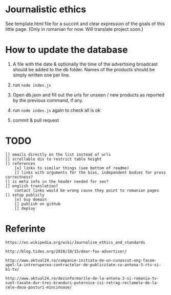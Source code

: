 # Journalistic ethics

See template.html file for a succint and clear expression of the goals of this little page. (Only in romanian for now. Will translate project soon.)

# How to update the database

1. A file with the date & optionally the time of the advertising broadcast should be added to the db folder. Names of the products should be simply written one per line.

2. run `node index.js`

3. Open db.json and fill out the urls for unseen / new products as reported by the previous command, if any. 

4. run `node index.js` again to check all is ok

5. commit & pull request

# TODO
    [] emails directly on the list instead of urls
    [] scrollable div to restrict table height
    [] references 
        [x] links to similar things (see bottom of readme)
        [] links with arguments for the bias, independent bodies for press correctness?
    [] is meta info in the header needed for seo?
    [] english translation?
        contact links would be wrong cause they point to romanian pages
    [] setup publicly
        [x] buy domain
        [] publish on github
        [] deploy

# Referinte

   	https://en.wikipedia.org/wiki/Journalism_ethics_and_standards

    http://blog.tides.org/2010/10/15/dear-fox-advertiser/
    
    http://www.aktual24.ro/campanie-initiata-de-un-cunoscut-ong-facem-apel-la-intreruperea-contractelor-de-publicitate-cu-antena-3-rtv-si-b1-tv/
    
    http://www.aktual24.ro/dezinformarile-de-la-antena-3-si-romania-tv-sunt-taxate-dur-trei-branduri-puternice-isi-retrag-reclamele-de-la-cele-doua-posturi-mincinoase/

